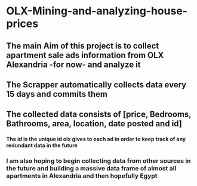 # OLX-Mining-and-analyzing-house-prices

## The main Aim of this project is to collect apartment sale ads information from OLX Alexandria -for now- and analyze it



## The Scrapper automatically collects data every 15 days and commits them 

## The collected data consists of [price, Bedrooms, Bathrooms, area, location, date posted and id]

#### The id is the unique id olx gives to each ad in order to keep track of any redundant data in the future


### I am also hoping to begin collecting data from other sources in the future and building a massive data frame of almost all apartments in Alexandria and then hopefully Egypt
